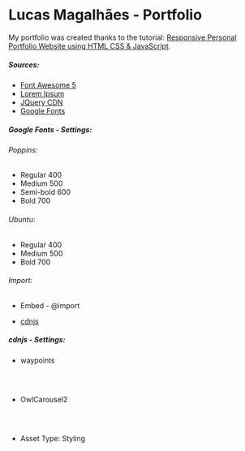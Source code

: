 # Lucas Magalhães - Portfolio

My portfolio was created thanks to the tutorial: [Responsive Personal Portfolio Website using HTML CSS & JavaScript](https://www.youtube.com/watch?v=tcskp-ncN0I&list=PLeEpiRHdVhbfM6HrlsCO4eZdo7Yrgouel&index=1&t=286s "Responsive Personal Portfolio Website using HTML CSS & JavaScript").

##### Sources:
- [Font Awesome 5](https://www.w3schools.com/icons/fontawesome5_intro.asp "Font Awesome 5")
- [Lorem Ipsum](https://www.lipsum.com/ "Lorem Ipsum")
- [JQuery CDN](http://code.jquery.com/ "JQuery CDN")
- [Google Fonts](https://fonts.google.com/ "Google Fonts")

##### Google Fonts - Settings:

###### Poppins:
- Regular 400
- Medium 500
- Semi-bold 600
- Bold 700

###### Ubuntu:
- Regular 400
- Medium 500
- Bold 700

###### Import:
- Embed - @import

- [cdnjs](https://cdnjs.com/ "cdnjs")

##### cdnjs - Settings:
- waypoints

<pre>
<script src="https://cdnjs.cloudflare.com/ajax/libs/waypoints/4.0.1/jquery.waypoints.min.js"></script>
</pre>

- OwlCarousel2

<pre>
<script src="https://cdnjs.cloudflare.com/ajax/libs/OwlCarousel2/2.3.4/owl.carousel.min.js"></script>
</pre>

- Asset Type: Styling

<pre>
<link rel="stylesheet" href="https://cdnjs.cloudflare.com/ajax/libs/OwlCarousel2/2.3.4/assets/owl.carousel.min.css"/>
</pre>